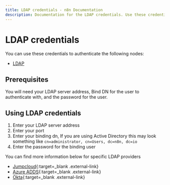 ```yaml
---
title: LDAP credentials - n8n Documentation
description: Documentation for the LDAP credentials. Use these credentials to authenticate LDAP in n8n, a workflow automation platform.
---
```


# LDAP credentials

You can use these credentials to authenticate the following nodes:

* [LDAP](/integrations/builtin/core-nodes/n8n-nodes-base.ldap/)
## Prerequisites

You will need your LDAP server address, Bind DN for the user to authenticate with, and the password for the user.

## Using LDAP credentials

1. Enter your LDAP server address
2. Enter your port
3. Enter your binding dn, If you are using Active Directory this may look something like `cn=administrator, cn=Users, dc=n8n, dc=io`
4. Enter the password for the binding user

You can find more information below for specific LDAP providers

* [Jumpcloud](https://jumpcloud.com/blog/how-to-connect-your-application-to-ldap){:target=_blank .external-link}
* [Azure ADDS](https://learn.microsoft.com/en-us/azure/active-directory-domain-services/tutorial-configure-ldaps){:target=_blank .external-link}
* [Okta](https://help.okta.com/en-us/Content/Topics/Directory/LDAP-interface-connection-settings.htm){:target=_blank .external-link}
